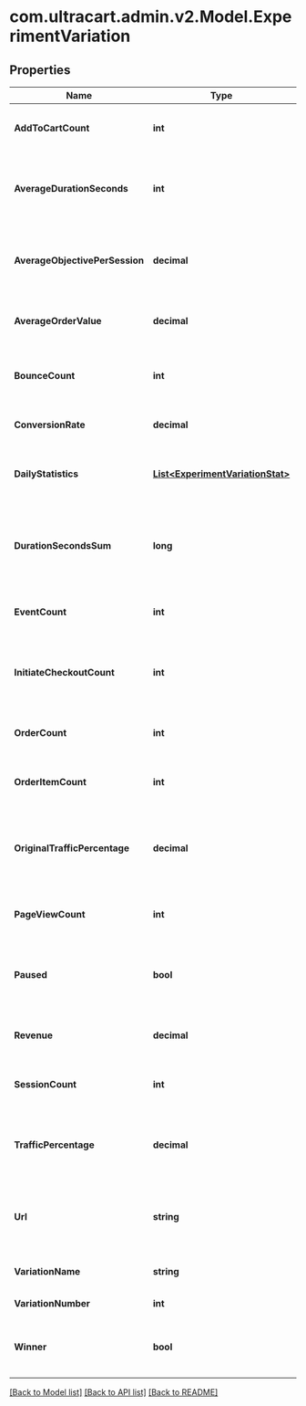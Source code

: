 
# com.ultracart.admin.v2.Model.ExperimentVariation

## Properties

Name | Type | Description | Notes
------------ | ------------- | ------------- | -------------
**AddToCartCount** | **int** | Total add to cart count for this variation | [optional] 
**AverageDurationSeconds** | **int** | Average duration seconds per session for this variation | [optional] 
**AverageObjectivePerSession** | **decimal** | Average objective value per session for this variation | [optional] 
**AverageOrderValue** | **decimal** | Average order value for this variation | [optional] 
**BounceCount** | **int** | Total bounce count for this variation | [optional] 
**ConversionRate** | **decimal** | Conversion rate for this variation | [optional] 
**DailyStatistics** | [**List&lt;ExperimentVariationStat&gt;**](ExperimentVariationStat.md) | Array of daily statistics for this variation | [optional] 
**DurationSecondsSum** | **long** | Total number of seconds spent on the site for this variation | [optional] 
**EventCount** | **int** | Total event ocunt for this variation | [optional] 
**InitiateCheckoutCount** | **int** | Total initiate checkout count for this variation | [optional] 
**OrderCount** | **int** | Total order count for this variation | [optional] 
**OrderItemCount** | **int** | Total order item count for this variation | [optional] 
**OriginalTrafficPercentage** | **decimal** | Percentage of the traffic the variation originally started out with | [optional] 
**PageViewCount** | **int** | Total page view count for this variation | [optional] 
**Paused** | **bool** | True if traffic should be paused to this variation | [optional] 
**Revenue** | **decimal** | Total revenue for this variation | [optional] 
**SessionCount** | **int** | Total sessions for this variation | [optional] 
**TrafficPercentage** | **decimal** | Percentage of the traffic this variation is currently receiving | [optional] 
**Url** | **string** | Url of the variation if this experiment is a url experiment. | [optional] 
**VariationName** | **string** | Name of the variation | [optional] 
**VariationNumber** | **int** | Variation number | [optional] 
**Winner** | **bool** | True if this variation has been declared the winner | [optional] 

[[Back to Model list]](../README.md#documentation-for-models)
[[Back to API list]](../README.md#documentation-for-api-endpoints)
[[Back to README]](../README.md)

